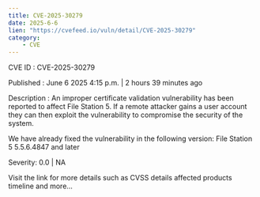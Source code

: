 ```yaml
---
title: CVE-2025-30279
date: 2025-6-6
lien: "https://cvefeed.io/vuln/detail/CVE-2025-30279"
category:
    - CVE
---
```


CVE ID : CVE-2025-30279

Published :  June 6
2025
4:15 p.m. | 2 hours
39 minutes ago

Description : An improper certificate validation vulnerability has been reported to affect File Station 5. If a remote  attacker gains a user account
they can then exploit the vulnerability to compromise the security of the system.

We have already fixed the vulnerability in the following version:
File Station 5 5.5.6.4847 and later

Severity: 0.0 | NA

Visit the link for more details
such as CVSS details
affected products
timeline
and more...
